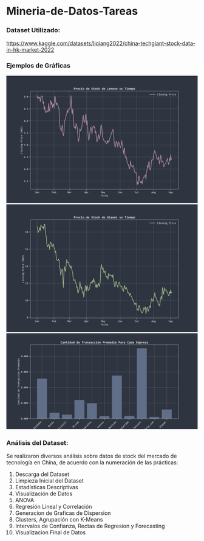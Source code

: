 # Mineria-de-Datos-Tareas


### Dataset Utilizado:
https://www.kaggle.com/datasets/liqiang2022/china-techgiant-stock-data-in-hk-market-2022

### Ejemplos de Gráficas
![Imagen de Práctica 4 (Lenovo)](precio_stocks_lenovo.png)
![Imagen de Práctica 4 (Lenovo)](precio_stocks_xiaomi.png)
![Imagen de Práctica 4](cant_promedio_por_empresa.png)

### Análisis del Dataset:
Se realizaron diversos análisis sobre datos de stock del mercado de tecnología en China, de acuerdo con la numeración de las prácticas:
1.	Descarga del Dataset
2.	Limpieza Inicial del Dataset
3.	Estadísticas Descriptivas
4.	Visualización de Datos
5.	ANOVA
6.	Regresión Lineal y Correlación
7.	Generacion de Graficas de Dispersion
8.	Clusters, Agrupación con K-Means
9.	Intervalos de Confianza, Rectas de Regresion y Forecasting
10.	Visualizacion Final de Datos


